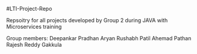 #LTI-Project-Repo

Repsoitry for all projects developed by Group 2 during JAVA with Microservices training

Group members:
  Deepankar Pradhan
  Aryan
  Rushabh Patil
  Ahemad Pathan
  Rajesh Reddy Gakkula
